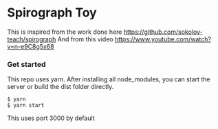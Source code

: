 # Spirograph Toy

This is inspired from the work done here https://github.com/sokolov-teach/spirograph
And from this video https://www.youtube.com/watch?v=n-e9C8g5x68

### Get started

This repo uses yarn. After installing all node_modules, you can start the server or build the dist folder directly.

```
$ yarn
$ yarn start
```

This uses port 3000 by default
